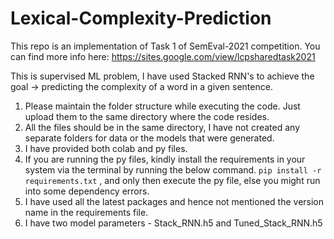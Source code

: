 # Lexical-Complexity-Prediction
This repo is an implementation of Task 1 of SemEval-2021 competition. You can find more info here: https://sites.google.com/view/lcpsharedtask2021

This is supervised ML problem, I have used Stacked RNN's to achieve the goal -> predicting the complexity of a word in a given sentence.

1) Please maintain the folder structure while executing the code. Just upload them to the same directory where the code resides.
2) All the files should be in the same directory, I have not created any separate folders for data or the models that were generated.
3) I have provided both colab and py files.
4) If you are running the py files, kindly install the requirements in your system via the terminal by running the below command.
  `pip install -r requirements.txt` , and only then execute the py file, else you might run into some dependency errors. 
5) I have used all the latest packages and hence not mentioned the version name in the requirements file.
6) I have two model parameters - Stack_RNN.h5 and Tuned_Stack_RNN.h5
